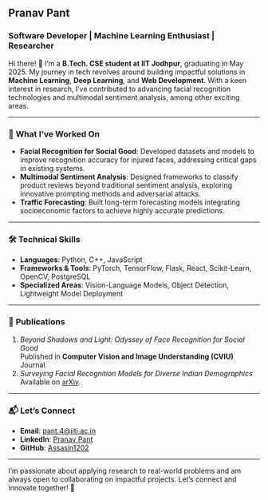 ## Pranav Pant

### Software Developer | Machine Learning Enthusiast | Researcher

Hi there! 👋 I’m a **B.Tech. CSE student at IIT Jodhpur**, graduating in May 2025. My journey in tech revolves around building impactful solutions in **Machine Learning**, **Deep Learning**, and **Web Development**. With a keen interest in research, I’ve contributed to advancing facial recognition technologies and multimodal sentiment analysis, among other exciting areas.

---

### 🌟 **What I’ve Worked On**
- **Facial Recognition for Social Good**: Developed datasets and models to improve recognition accuracy for injured faces, addressing critical gaps in existing systems.
- **Multimodal Sentiment Analysis**: Designed frameworks to classify product reviews beyond traditional sentiment analysis, exploring innovative prompting methods and adversarial attacks.
- **Traffic Forecasting**: Built long-term forecasting models integrating socioeconomic factors to achieve highly accurate predictions.

---

### 🛠️ **Technical Skills**
- **Languages**: Python, C++, JavaScript
- **Frameworks & Tools**: PyTorch, TensorFlow, Flask, React, Scikit-Learn, OpenCV, PostgreSQL
- **Specialized Areas**: Vision-Language Models, Object Detection, Lightweight Model Deployment

---

### 📰 **Publications**
1. *Beyond Shadows and Light: Odyssey of Face Recognition for Social Good*  
   Published in **Computer Vision and Image Understanding (CVIU)** Journal.
2. *Surveying Facial Recognition Models for Diverse Indian Demographics*  
   Available on [arXiv](https://arxiv.org/abs/2412.08048).

---

### 📬 **Let’s Connect**
- **Email**: [pant.4@iitj.ac.in](mailto:pant.4@iitj.ac.in)
- **LinkedIn**: [Pranav Pant](https://www.linkedin.com/in/pranav-pant-a83595224/)
- **GitHub**: [Assasin1202](https://github.com/Assasin1202)

---

I’m passionate about applying research to real-world problems and am always open to collaborating on impactful projects. Let’s connect and innovate together! 🚀
